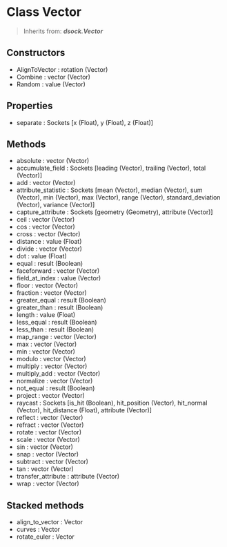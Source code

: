 
# Class Vector

> Inherits from: ***dsock.Vector***

## Constructors



- AlignToVector : rotation (Vector)
- Combine : vector (Vector)
- Random : value (Vector)



## Properties



- separate : Sockets      [x (Float), y (Float), z (Float)]



## Methods



- absolute : vector (Vector)
- accumulate_field : Sockets      [leading (Vector), trailing (Vector), total (Vector)]
- add : vector (Vector)
- attribute_statistic : Sockets      [mean (Vector), median (Vector), sum (Vector), min (Vector), max (Vector), range (Vector), standard_deviation (Vector), variance (Vector)]
- capture_attribute : Sockets      [geometry (Geometry), attribute (Vector)]
- ceil : vector (Vector)
- cos : vector (Vector)
- cross : vector (Vector)
- distance : value (Float)
- divide : vector (Vector)
- dot : value (Float)
- equal : result (Boolean)
- faceforward : vector (Vector)
- field_at_index : value (Vector)
- floor : vector (Vector)
- fraction : vector (Vector)
- greater_equal : result (Boolean)
- greater_than : result (Boolean)
- length : value (Float)
- less_equal : result (Boolean)
- less_than : result (Boolean)
- map_range : vector (Vector)
- max : vector (Vector)
- min : vector (Vector)
- modulo : vector (Vector)
- multiply : vector (Vector)
- multiply_add : vector (Vector)
- normalize : vector (Vector)
- not_equal : result (Boolean)
- project : vector (Vector)
- raycast : Sockets      [is_hit (Boolean), hit_position (Vector), hit_normal (Vector), hit_distance (Float), attribute (Vector)]
- reflect : vector (Vector)
- refract : vector (Vector)
- rotate : vector (Vector)
- scale : vector (Vector)
- sin : vector (Vector)
- snap : vector (Vector)
- subtract : vector (Vector)
- tan : vector (Vector)
- transfer_attribute : attribute (Vector)
- wrap : vector (Vector)



## Stacked methods



- align_to_vector : Vector
- curves : Vector
- rotate_euler : Vector


